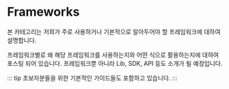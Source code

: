 # Frameworks <Badge text="jwkim2" />

본 카테고리는 저희가 주로 사용하거나 기본적으로 알아두어야 할 프레임워크에 대하여 설명합니다.

프레임워크별로 왜 해당 프레임워크를 사용하는지와 어떤 식으로 활용하는지에 대하여 포스팅 되어 있습니다. 프레임워크뿐 아니라 Lib, SDK, API 등도 소개가 될 예정입니다.

::: tip
초보자분들을 위한 기본적인 가이드들도 포함하고 있습니다.
:::

